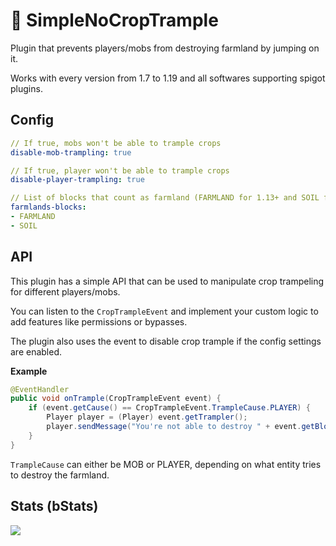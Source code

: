 # 🌾 SimpleNoCropTrample

Plugin that prevents players/mobs from destroying farmland by jumping on it.

Works with every version from 1.7 to 1.19 and all softwares supporting spigot plugins.

## Config
```yaml
// If true, mobs won't be able to trample crops
disable-mob-trampling: true

// If true, player won't be able to trample crops
disable-player-trampling: true

// List of blocks that count as farmland (FARMLAND for 1.13+ and SOIL for <1.13)
farmlands-blocks:
- FARMLAND
- SOIL

```

## API
This plugin has a simple API that can be used to manipulate crop trampeling for different players/mobs.

You can listen to the `CropTrampleEvent` and implement your custom logic to add features like permissions or bypasses.

The plugin also uses the event to disable crop trample if the config settings are enabled.

**Example**
```java
@EventHandler
public void onTrample(CropTrampleEvent event) {
	if (event.getCause() == CropTrampleEvent.TrampleCause.PLAYER) {
		Player player = (Player) event.getTrampler();
		player.sendMessage("You're not able to destroy " + event.getBlock().getType() + "!");
	}
}
```

`TrampleCause` can either be MOB or PLAYER, depending on what entity tries to destroy the farmland.

## Stats (bStats)
![](https://bstats.org/signatures/bukkit/simplenocroptrample.svg)
